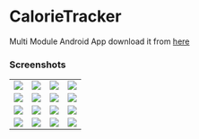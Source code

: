# CalorieTracker
Multi Module Android App
download it from [here](https://drive.google.com/file/d/1swRDDSnuZ_jCU0fWjP-2yYxZhy9SbCtn/view?usp=sharing)

### Screenshots
<table align="center">
<tr>  
<td><img src = "https://user-images.githubusercontent.com/5574608/170708470-0715cfcb-fa43-4ee0-be0d-d5e8efacf065.png" ></td>
<td><img src = "https://user-images.githubusercontent.com/5574608/170708472-fe3399b2-7f3c-41ba-8b42-4e4c2e0d1a12.png" ></td>
<td><img src = "https://user-images.githubusercontent.com/5574608/170708475-2c28ba75-1929-4a23-a9d4-195dcbb69d24.png" ></td>
<td><img src = "https://user-images.githubusercontent.com/5574608/170708477-d5138a5e-54a9-4c43-a568-4223c6d1a7bc.png" ></td>
</tr>
<tr> 
<td><img src = "https://user-images.githubusercontent.com/5574608/170708479-fbdd36e2-c279-48af-a0bc-5b0adc89f52e.png" ></td>
<td><img src = "https://user-images.githubusercontent.com/5574608/170708483-a1d8d14d-351d-4eb8-9900-6830628cfe56.png" ></td>
<td><img src = "https://user-images.githubusercontent.com/5574608/170708485-5eeb6de8-9fa4-4b0c-bd7c-836c6f0644a8.png" ></td>
<td><img src = "https://user-images.githubusercontent.com/5574608/170708489-5d5d0b83-9368-4c89-8de2-4430da548499.png" ></td>
 </tr>  
<tr>          
<td><img src = "https://user-images.githubusercontent.com/5574608/170708405-3a698c18-2e83-4162-9d97-362968bcb531.png" ></td>
<td><img src = "https://user-images.githubusercontent.com/5574608/170708430-7a2bd82a-779e-451d-a577-513df9f7f81c.png" ></td>
<td><img src = "https://user-images.githubusercontent.com/5574608/170708433-31884dec-c73d-459c-a7ff-91bbc72dcb8d.png" ></td>
<td><img src = "https://user-images.githubusercontent.com/5574608/170708439-c40efe9f-4250-4eaf-a756-ed7e2d5a29cf.png" ></td>
</tr>  
<tr>  
<td><img src = "https://user-images.githubusercontent.com/5574608/170708448-b6a4b43d-479b-4419-84cb-313d228e333a.png" ></td>
<td><img src = "https://user-images.githubusercontent.com/5574608/170708457-1d328e50-1fd9-4b0a-bc93-7d0f20dddee3.png" ></td>
<td><img src = "https://user-images.githubusercontent.com/5574608/170708462-a516e4c3-ec21-44dd-9bf0-35a973480987.png" ></td>
<td><img src = "https://user-images.githubusercontent.com/5574608/170708466-7b6a1ab0-0a38-48c6-9143-b6f5b27a6941.png" ></td>
</tr>
</table> 





